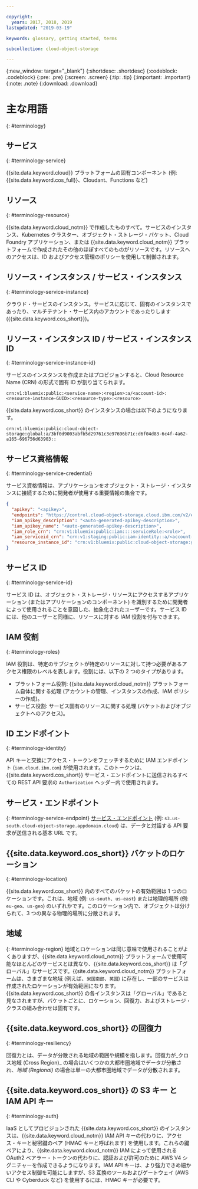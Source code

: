 ```yaml
---

copyright:
  years: 2017, 2018, 2019
lastupdated: "2019-03-19"

keywords: glossary, getting started, terms

subcollection: cloud-object-storage

---
```

{:new_window: target="_blank"}
{:shortdesc: .shortdesc}
{:codeblock: .codeblock}
{:pre: .pre}
{:screen: .screen}
{:tip: .tip}
{:important: .important}
{:note: .note}
{:download: .download} 

# 主な用語
{: #terminology}

## サービス
{: #terminology-service}

{{site.data.keyword.cloud}} プラットフォームの固有コンポーネント (例: {{site.data.keyword.cos_full}}、Cloudant、Functions など)

## リソース
{: #terminology-resource}

{{site.data.keyword.cloud_notm}} で作成したものすべて。サービスのインスタンス、Kubernetes クラスター、オブジェクト・ストレージ・バケット、Cloud Foundry アプリケーション、または {{site.data.keyword.cloud_notm}} プラットフォームで作成されたその他のほぼすべてのものがリソースです。リソースへのアクセスは、ID およびアクセス管理のポリシーを使用して制御されます。

## リソース・インスタンス / サービス・インスタンス
{: #terminology-service-instance}

クラウド・サービスのインスタンス。サービスに応じて、固有のインスタンスであったり、マルチテナント・サービス内のアカウントであったりします ({{site.data.keyword.cos_short}})。

## リソース・インスタンス ID / サービス・インスタンス ID
{: #terminology-service-instance-id}

サービスのインスタンスを作成またはプロビジョンすると、Cloud Resource Name (CRN) の形式で固有 ID が割り当てられます。

```
crn:v1:bluemix:public:<service-name>:<region>:a/<account-id>:<resource-instance-GUID>:<resource-type>:<resource>
```

{{site.data.keyword.cos_short}} のインスタンスの場合は以下のようになります。

```
crn:v1:bluemix:public:cloud-object-storage:global:a/3bf0d9003abfb5d29761c3e97696b71c:d6f04d83-6c4f-4a62-a165-696756d63903::
```

## サービス資格情報
{: #terminology-service-credential}

サービス資格情報は、アプリケーションをオブジェクト・ストレージ・インスタンスに接続するために開発者が使用する重要情報の集合です。

```json
{
  "apikey": "<apikey>",
  "endpoints": "https://control.cloud-object-storage.cloud.ibm.com/v2/endpoints",
  "iam_apikey_description": "<auto-generated-apikey-description>",
  "iam_apikey_name": "<auto-generated-apikey-description>",
  "iam_role_crn": "crn:v1:bluemix:public:iam::::serviceRole:<role>",
  "iam_serviceid_crn": "crn:v1:staging:public:iam-identity::a/<account-id>::serviceid:ServiceId-<GUID>",
  "resource_instance_id": "crn:v1:bluemix:public:cloud-object-storage:global:a//<account-id>:<resource-instance-GUID>::"
}
```

## サービス ID
{: #terminology-service-id}

サービス ID は、オブジェクト・ストレージ・リソースにアクセスするアプリケーション (またはアプリケーションのコンポーネント) を識別するために開発者によって使用されることを意図した、抽象化されたユーザーです。サービス ID には、他のユーザーと同様に、リソースに対する IAM 役割を付与できます。

## IAM 役割
{: #terminology-roles}

IAM 役割は、特定のサブジェクトが特定のリソースに対して持つ必要があるアクセス権限のレベルを表します。役割には、以下の 2 つのタイプがあります。
  - プラットフォーム役割: {{site.data.keyword.cloud_notm}} プラットフォーム自体に関する処理 (アカウントの管理、インスタンスの作成、IAM ポリシーの作成)。
  - サービス役割: サービス固有のリソースに関する処理 (バケットおよびオブジェクトへのアクセス)。

## ID エンドポイント
{: #terminology-identity}

API キーと交換にアクセス・トークンをフェッチするために IAM エンドポイント (`iam.cloud.ibm.com`) が使用されます。このトークンは、{{site.data.keyword.cos_short}} サービス・エンドポイントに送信されるすべての REST API 要求の `Authorization` ヘッダー内で使用されます。

## サービス・エンドポイント
{: #terminology-service-endpoint}
[サービス・エンドポイント](/docs/services/cloud-object-storage?topic=cloud-object-storage-endpoints#endpoints) (例: `s3.us-south.cloud-object-storage.appdomain.cloud`) は、データと対話する API 要求が送信される基本 URL です。

## {{site.data.keyword.cos_short}} バケットのロケーション
{: #terminology-location}

{{site.data.keyword.cos_short}} 内のすべてのバケットの有効範囲は 1 つのロケーションです。これは、地域 (例: `us-south`、`us-east`) または地理的場所 (例: `eu-geo`、`us-geo`) のいずれかです。このロケーション内で、オブジェクトは分けられて、3 つの異なる物理的場所に分散されます。

## 地域
{: #terminology-region}
地域とロケーションは同じ意味で使用されることがよくありますが、{{site.data.keyword.cloud_notm}} プラットフォームで使用可能なほとんどのサービスとは異なり、{{site.data.keyword.cos_short}} は「グローバル」なサービスです。{{site.data.keyword.cloud_notm}} プラットフォームは、さまざまな地域 (例えば、`米国南部`、`英国`) に存在し、一部のサービスは作成されたロケーションが有効範囲になります。{{site.data.keyword.cos_short}} の各インスタンスは「グローバル」であると見なされますが、バケットごとに、ロケーション、回復力、およびストレージ・クラスの組み合わせは固有です。

## {{site.data.keyword.cos_short}} の回復力
{: #terminology-resiliency}

回復力とは、データが分散される地域の範囲や規模を指します。回復力が_クロス地域 (Cross Region)_ の場合はいくつかの大都市圏地域でデータが分散され、_地域 (Regional)_ の場合は単一の大都市圏地域でデータが分散されます。

## {{site.data.keyword.cos_short}} の S3 キー と IAM API キー
{: #terminology-auth}

IaaS としてプロビジョンされた {{site.data.keyword.cos_short}} のインスタンスは、{{site.data.keyword.cloud_notm}} IAM API キーの代わりに、アクセス・キーと秘密鍵のペア (HMAC キーと呼ばれます) を使用します。これらの鍵ペアにより、{{site.data.keyword.cloud_notm}} IAM によって使用される OAuth2 ベアラー・トークンの代わりに、認証および許可のために AWS V4 シグニチャーを作成できるようになります。IAM API キーは、より強力できめ細かいアクセス制御を可能にしますが、S3 互換のツールおよびゲートウェイ (AWS CLI や Cyberduck など) を使用するには、HMAC キーが必要です。
